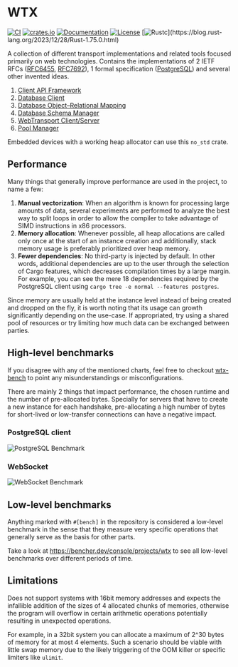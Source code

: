 # WTX 

[![CI](https://github.com/c410-f3r/wtx/workflows/CI/badge.svg)](https://github.com/c410-f3r/wtx/actions?query=workflow%3ACI)
[![crates.io](https://img.shields.io/crates/v/wtx.svg)](https://crates.io/crates/wtx)
[![Documentation](https://docs.rs/wtx/badge.svg)](https://docs.rs/wtx)
[![License](https://img.shields.io/badge/license-APACHE2-blue.svg)](https://github.com/c410-f3r/wtx/blob/main/LICENSE)
[![Rustc](https://img.shields.io/badge/rustc-1.75-lightgray")](https://blog.rust-lang.org/2023/12/28/Rust-1.75.0.html)

A collection of different transport implementations and related tools focused primarily on web technologies. Contains the implementations of 2 IETF RFCs ([RFC6455](https://datatracker.ietf.org/doc/html/rfc6455), [RFC7692](https://datatracker.ietf.org/doc/html/rfc7692)), 1 formal specification ([PostgreSQL](https://www.postgresql.org/docs/16/protocol.html)) and several other invented ideas.

1. [Client API Framework](https://c410-f3r.github.io/wtx-site/client-api-framework/index.html)
2. [Database Client](https://c410-f3r.github.io/wtx-site/database/client-connection.html)
3. [Database Object–Relational Mapping](https://c410-f3r.github.io/wtx-site/database/object%E2%80%93relational-mapping.html)
4. [Database Schema Manager](https://c410-f3r.github.io/wtx-site/database/schema-management.html)
5. [WebTransport Client/Server](https://c410-f3r.github.io/wtx-site/web-socket/index.html)
6. [Pool Manager](https://c410-f3r.github.io/wtx-site/pool_manager/index.html)

Embedded devices with a working heap allocator can use this `no_std` crate.

## Performance

Many things that generally improve performance are used in the project, to name a few:

1. **Manual vectorization**: When an algorithm is known for processing large amounts of data, several experiments are performed to analyze the best way to split loops in order to allow the compiler to take advantage of SIMD instructions in x86 processors.
2. **Memory allocation**: Whenever possible, all heap allocations are called only once at the start of an instance creation and additionally, stack memory usage is preferably prioritized over heap memory.
3. **Fewer dependencies**: No third-party is injected by default. In other words, additional dependencies are up to the user through the selection of Cargo features, which decreases compilation times by a large margin. For example, you can see the mere 18 dependencies required by the PostgreSQL client using `cargo tree -e normal --features postgres`.

Since memory are usually held at the instance level instead of being created and dropped on the fly, it is worth noting that its usage can growth significantly depending on the use-case. If appropriated, try using a shared pool of resources or try limiting how much data can be exchanged between parties.

## High-level benchmarks

If you disagree with any of the mentioned charts, feel free to checkout [wtx-bench](https://github.com/c410-f3r/wtx/tree/main/wtx-bench) to point any misunderstandings or misconfigurations.

There are mainly 2 things that impact performance, the chosen runtime and the number of pre-allocated bytes. Specially for servers that have to create a new instance for each handshake, pre-allocating a high number of bytes for short-lived or low-transfer connections can have a negative impact.

### PostgreSQL client

![PostgreSQL Benchmark](https://i.imgur.com/vf2tYxY.jpg)

### WebSocket

![WebSocket Benchmark](https://i.imgur.com/Iv2WzJV.jpg)

## Low-level benchmarks

Anything marked with `#[bench]` in the repository is considered a low-level benchmark in the sense that they measure very specific operations that generally serve as the basis for other parts.

Take a look at <https://bencher.dev/console/projects/wtx> to see all low-level benchmarks over different periods of time.

## Limitations

Does not support systems with 16bit memory addresses and expects the infallible addition of the sizes of 4 allocated chunks of memories, otherwise the program will overflow in certain arithmetic operations potentially resulting in unexpected operations.

For example, in a 32bit system you can allocate a maximum of 2^30 bytes of memory for at most 4 elements. Such a scenario should be viable with little swap memory due to the likely triggering of the OOM killer or specific limiters like `ulimit`.